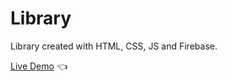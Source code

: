 # Library

Library created with HTML, CSS, JS and Firebase.

[Live Demo](https://ashray-a.github.io/library/Ashray-A) :point_left:
